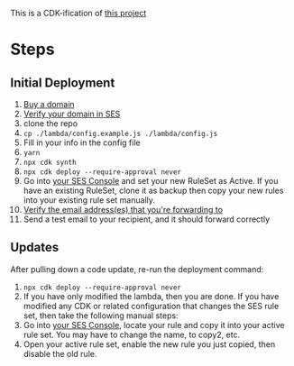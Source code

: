 This is a CDK-ification of [this project](https://github.com/arithmetric/aws-lambda-ses-forwarder)

# Steps

## Initial Deployment

1. [Buy a domain](https://console.aws.amazon.com/route53/home#DomainRegistration:)
1. [Verify your domain in SES](https://console.aws.amazon.com/ses/home?region=us-east-1#verified-senders-domain:)
1. clone the repo
1. `cp ./lambda/config.example.js ./lambda/config.js`
1. Fill in your info in the config file
1. `yarn`
1. `npx cdk synth`
1. `npx cdk deploy --require-approval never`
1. Go into [your SES Console](https://console.aws.amazon.com/ses/home?region=us-east-1#receipt-rules:) and set your new RuleSet as Active. If you have an existing RuleSet, clone it as backup then copy your new rules into your existing rule set manually.
1. [Verify the email address(es) that you're forwarding to](https://console.aws.amazon.com/ses/home?region=us-east-1#verified-senders-email:)
1. Send a test email to your recipient, and it should forward correctly

## Updates
After pulling down a code update, re-run the deployment command:
1. `npx cdk deploy --require-approval never`
1. If you have only modified the lambda, then you are done.  If you have modified any CDK or related configuration that changes the SES rule set, then take the following manual steps:
1. Go into [your SES Console](https://console.aws.amazon.com/ses/home?region=us-east-1#receipt-rules:), locate your rule and copy it into your active rule set. You may have to change the name, to copy2, etc.
1. Open your active rule set, enable the new rule you just copied, then disable the old rule.


